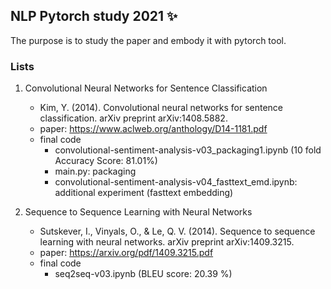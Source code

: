 ##  NLP Pytorch study 2021  ✨

The purpose is to study the paper and embody it with pytorch tool.

### Lists

1. Convolutional Neural Networks for Sentence Classification

	- Kim, Y. (2014). Convolutional neural networks for sentence classification. arXiv preprint arXiv:1408.5882.
	- paper: https://www.aclweb.org/anthology/D14-1181.pdf 
	- final code
		- convolutional-sentiment-analysis-v03_packaging1.ipynb (10 fold Accuracy Score: 81.01%)
		- main.py: packaging 
		- convolutional-sentiment-analysis-v04_fasttext_emd.ipynb: additional experiment (fasttext embedding)
	

2. Sequence to Sequence Learning with Neural Networks

	- Sutskever, I., Vinyals, O., & Le, Q. V. (2014). Sequence to sequence learning with neural networks. arXiv preprint arXiv:1409.3215.
	- paper: https://arxiv.org/pdf/1409.3215.pdf
	- final code
	    - seq2seq-v03.ipynb (BLEU score:  20.39 %)